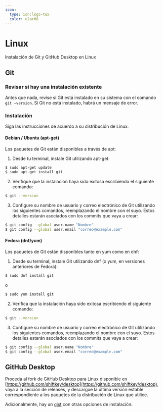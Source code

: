 ```yaml
---
icon: 
  type: ion:logo-tux
  color: e2ac08 
---
```

# Linux
Instalación de Git y GitHub Desktop en Linux

## Git
### Revisar si hay una instalación existente
Antes que nada, revise si Git está instalado en su sistema con el comando ``git —version``. Si Git no está instalado, habrá un mensaje de error.

### Instalación
Siga las instrucciones de acuerdo a su distribución de Linux.

#### Debian / Ubuntu (apt-get)

Los paquetes de Git están disponibles a través de apt:

1. Desde tu terminal, instale Git utilizando apt-get:

```bash
$ sudo apt-get update
$ sudo apt-get install git
```

2. Verifique que la instalación haya sido exitosa escribiendo el siguiente comando:

```bash
$ git --version
```

3. Configure su nombre de usuario y correo electrónico de Git utilizando los siguientes comandos, reemplazando el nombre con el suyo. Estos detalles estarán asociados con los commits que vaya a crear:

```bash
$ git config --global user.name "Nombre"
$ git config --global user.email "correo@example.com"
```

#### Fedora (dnf/yum)

Los paquetes de Git están disponibles tanto en yum como en dnf:

1. Desde su terminal, instale Git utilizando dnf (o yum, en versiones anteriores de Fedora):

```bash
$ sudo dnf install git
```

o

```bash
$ sudo yum install git
```

2. Verifica que la instalación haya sido exitosa escribiendo el siguiente comando:

```bash
$ git --version
```

3. Configure su nombre de usuario y correo electrónico de Git utilizando los siguientes comandos, reemplazando el nombre con el suyo. Estos detalles estarán asociados con los commits que vaya a crear:

```bash
$ git config --global user.name "Nombre"
$ git config --global user.email "correo@example.com"
```

## GitHub Desktop
Proceda al fork de GitHub Desktop para Linux disponible en [https://github.com/shiftkey/desktop](https://github.com/shiftkey/desktop), vaya a la sección de releases, y descargue la última versión estable correspondiente a los paquetes de la distribución de Linux que utilice.

Adicionalmente, hay un [gist](https://gist.github.com/berkorbay/6feda478a00b0432d13f1fc0a50467f1) con otras opciones de instalación.